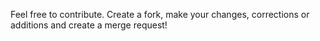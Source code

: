 Feel free to contribute.
Create a fork, make your changes, corrections or additions and create a merge request!
